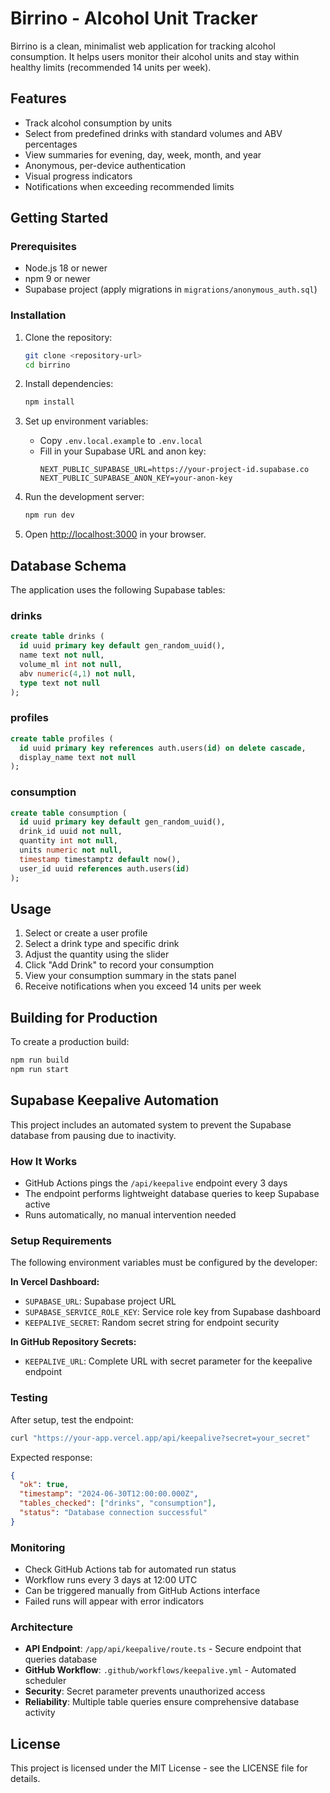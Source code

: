 # Birrino - Alcohol Unit Tracker

Birrino is a clean, minimalist web application for tracking alcohol consumption. It helps users monitor their alcohol units and stay within healthy limits (recommended 14 units per week).

## Features

- Track alcohol consumption by units
- Select from predefined drinks with standard volumes and ABV percentages
- View summaries for evening, day, week, month, and year
- Anonymous, per-device authentication
- Visual progress indicators
- Notifications when exceeding recommended limits

## Getting Started

### Prerequisites

- Node.js 18 or newer
- npm 9 or newer
- Supabase project (apply migrations in `migrations/anonymous_auth.sql`)

### Installation

1. Clone the repository:
   ```bash
   git clone <repository-url>
   cd birrino
   ```

2. Install dependencies:
   ```bash
   npm install
   ```

3. Set up environment variables:
   - Copy `.env.local.example` to `.env.local`
   - Fill in your Supabase URL and anon key:
     ```
     NEXT_PUBLIC_SUPABASE_URL=https://your-project-id.supabase.co
     NEXT_PUBLIC_SUPABASE_ANON_KEY=your-anon-key
     ```

4. Run the development server:
   ```bash
   npm run dev
   ```

5. Open [http://localhost:3000](http://localhost:3000) in your browser.

## Database Schema

The application uses the following Supabase tables:

### drinks
```sql
create table drinks (
  id uuid primary key default gen_random_uuid(),
  name text not null,
  volume_ml int not null,
  abv numeric(4,1) not null,
  type text not null
);
```

### profiles
```sql
create table profiles (
  id uuid primary key references auth.users(id) on delete cascade,
  display_name text not null
);
```

### consumption
```sql
create table consumption (
  id uuid primary key default gen_random_uuid(),
  drink_id uuid not null,
  quantity int not null,
  units numeric not null,
  timestamp timestamptz default now(),
  user_id uuid references auth.users(id)
);
```

## Usage

1. Select or create a user profile
2. Select a drink type and specific drink
3. Adjust the quantity using the slider
4. Click "Add Drink" to record your consumption
5. View your consumption summary in the stats panel
6. Receive notifications when you exceed 14 units per week

## Building for Production

To create a production build:

```bash
npm run build
npm run start
```

## Supabase Keepalive Automation

This project includes an automated system to prevent the Supabase database from pausing due to inactivity.

### How It Works
- GitHub Actions pings the `/api/keepalive` endpoint every 3 days
- The endpoint performs lightweight database queries to keep Supabase active
- Runs automatically, no manual intervention needed

### Setup Requirements
The following environment variables must be configured by the developer:

**In Vercel Dashboard:**
- `SUPABASE_URL`: Supabase project URL
- `SUPABASE_SERVICE_ROLE_KEY`: Service role key from Supabase dashboard  
- `KEEPALIVE_SECRET`: Random secret string for endpoint security

**In GitHub Repository Secrets:**
- `KEEPALIVE_URL`: Complete URL with secret parameter for the keepalive endpoint

### Testing
After setup, test the endpoint:
```bash
curl "https://your-app.vercel.app/api/keepalive?secret=your_secret"
```

Expected response:
```json
{
  "ok": true,
  "timestamp": "2024-06-30T12:00:00.000Z",
  "tables_checked": ["drinks", "consumption"],
  "status": "Database connection successful"
}
```

### Monitoring
- Check GitHub Actions tab for automated run status
- Workflow runs every 3 days at 12:00 UTC
- Can be triggered manually from GitHub Actions interface
- Failed runs will appear with error indicators

### Architecture
- **API Endpoint**: `/app/api/keepalive/route.ts` - Secure endpoint that queries database
- **GitHub Workflow**: `.github/workflows/keepalive.yml` - Automated scheduler
- **Security**: Secret parameter prevents unauthorized access
- **Reliability**: Multiple table queries ensure comprehensive database activity

## License

This project is licensed under the MIT License - see the LICENSE file for details.